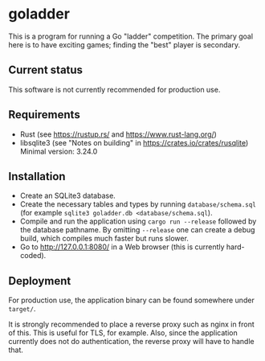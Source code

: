goladder
========

This is a program for running a Go "ladder" competition.
The primary goal here is to have exciting games; finding the "best" player
is secondary.

Current status
--------------

This software is not currently recommended for production use.

Requirements
------------

* Rust (see https://rustup.rs/ and https://www.rust-lang.org/)
* libsqlite3 (see "Notes on building" in https://crates.io/crates/rusqlite)
  Minimal version: 3.24.0

Installation
------------

* Create an SQLite3 database.
* Create the necessary tables and types by running `database/schema.sql`
  (for example `sqlite3 goladder.db <database/schema.sql`).
* Compile and run the application using `cargo run --release` followed
  by the database pathname.
  By omitting `--release` one can create a debug build, which compiles much
  faster but runs slower.
* Go to http://127.0.0.1:8080/ in a Web browser (this is currently
  hard-coded).

Deployment
----------

For production use, the application binary can be found somewhere under
`target/`.

It is strongly recommended to place a reverse proxy such as nginx in front
of this. This is useful for TLS, for example. Also, since the application
currently does not do authentication, the reverse proxy will have to handle
that.

